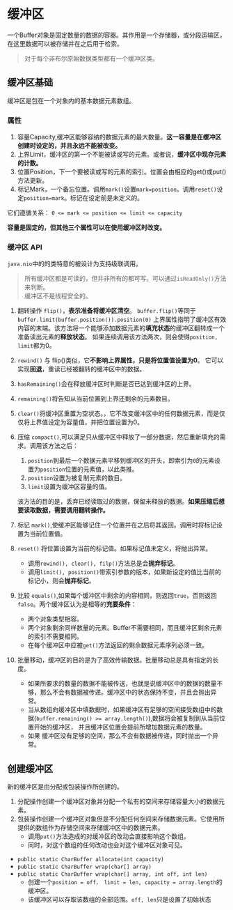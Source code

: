 # 缓冲区

一个Buffer对象是固定数量的数据的容器。其作用是一个存储器，或分段运输区，在这里数据可以被存储并在之后用于检索。

> 对于每个非布尔原始数据类型都有一个缓冲区类。

## 缓冲区基础

缓冲区是包在一个对象内的基本数据元素数组。

### 属性

1. 容量Capacity,缓冲区能够容纳的数据元素的最大数量。**这一容量是在缓冲区创建时设定的，并且永远不能被改变。**
2. 上界Limit，缓冲区的第一个不能被读或写的元素。或者说，**缓冲区中现存元素的计数。**
3. 位置Position，下一个要被读或写的元素的索引。位置会由相应的get()或put()方法更新。
4. 标记Mark，一个备忘位置。调用`mark()`设置`mark=position`。调用`reset()`设定`position=mark`。标记在设定前是未定义的。

它们遵循关系：
`0 <= mark <= position <= limit <= capacity`

**容量是固定的，但其他三个属性可以在使用缓冲区时改变。**

### 缓冲区 API

`java.nio`中的的类特意的被设计为支持级联调用。
> 所有缓冲区都是可读的，但并非所有的都可写。可以通过`isReadOnly()`方法来判断。  
> 缓冲区不是线程安全的。

1. 翻转操作 `flip()`，**表示准备将缓冲区清空**。
    `buffer.flip()`等同于`buffer.limit(buffer.position()).position(0)`
    上界属性指明了缓冲区有效内容的末端。该方法将一个能够添加数据元素的**填充状态**的缓冲区翻转成一个准备读出元素的**释放状态**。
    如果连续调用该方法两次，则会使得`position, limit`都为0。
2. `rewind()` 与 flip()类似，它**不影响上界属性，只是将位置值设置为0**。
    它可以实现**回退**，重读已经被翻转的缓冲区中的数据。
3. `hasRemaining()`会在释放缓冲区时判断是否已达到缓冲区的上界。
4. `remaining()`将告知从当前位置到上界还剩余的元素数目。
5. `clear()`将缓冲区重置为空状态。，它不改变缓冲区中的任何数据元素，而是仅仅将上界值设定为容量值，并把位置设置为0。
6. 压缩 `compact()`,可以满足只从缓冲区中释放了一部分数据，然后重新填充的需求。调用该方法之后：
    1. `position`到最后一个数据元素平移到缓冲区的开头，即索引为`0`的元素设置为`position`位置的元素值，以此类推。
    2. `position`设置为被复制元素的数目。
    3. `limit`设置为缓冲区容量的值。
    
    该方法的目的是，丢弃已经读取过的数据，保留未释放的数据。**如果压缩后想要读取数据，需要调用翻转操作。**
7. 标记 `mark()`,使缓冲区能够记住一个位置并在之后将其返回。调用时将标记设置为当前位置值。
8. `reset()` 将位置设置为当前的标记值。如果标记值未定义，将抛出异常。
    * 调用`rewind(), clear(), filp()`方法总是会**抛弃标记**。
    * 调用`limit(), position()`带索引参数的版本，如果新设定的值比当前的标记小，则会**抛弃标记**。
9. 比较 `equals()`,如果每个缓冲区中剩余的内容相同，则返回`true`，否则返回`false`。两个缓冲区认为是相等的**充要条件**：
    * 两个对象类型相容。
    * 两个对象剩余同样数量的元素。Buffer不需要相同，而且缓冲区剩余元素的索引不需要相同。
    * 在每个缓冲区中应被`get()`方法返回的剩余数据元素序列必须一致。
10. 批量移动，缓冲区的目的是为了高效传输数据。批量移动总是具有指定的长度。
    * 如果所要求的数量的数据不能被传送，也就是说缓冲区中的数据的数量不够，那么不会有数据被传递。缓冲区中的状态保持不变，并且会抛出异常。
    * 当从数组向缓冲区中填数据时，如果缓冲区有足够的空间接受数组中的数据(`buffer.remaining() >= array.length()`),数据将会被复制到从当前位置开始的缓冲区，
    并且缓冲区位置会提前所增加数据元素的数量。
    * 如果 缓冲区没有足够的空间，那么不会有数据被传递，同时抛出一个异常。
    
## 创建缓冲区

新的缓冲区是由分配或包装操作所创建的。
1. 分配操作创建一个缓冲区对象并分配一个私有的空间来存储容量大小的数据元素。
2. 包装操作创建一个缓冲区对象但是不分配任何空间来存储数据元素。它使用所提供的数组作为存储空间来存储缓冲区中的数据元素。
    * 调用`put()`方法造成的对缓冲区的改动会直接影响这个数组。
    * 同时，对这个数组的任何改动也会对这个缓冲区对象可见。

* `public static CharBuffer allocate(int capacity)`
* `public static CharBuffer wrap(char[] array)`
* `public static CharBuffer wrap(char[] array, int off, int len)`
    * 创建一个`position = off， limit = len, capacity = array.length`的缓冲区。
    * 该缓冲区可以存取该数组的全部范围。`off, len`只是设置了初始状态